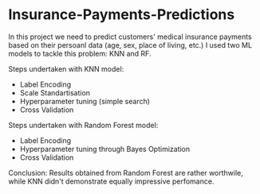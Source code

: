 # Insurance-Payments-Predictions
In this project we need to predict customers' medical insurance payments based on their persoanl data (age, sex, place of living, etc.) I used two ML models to tackle this problem: KNN and RF.

Steps undertaken with KNN model:
* Label Encoding
* Scale Standartisation
* Hyperparameter tuning (simple search)
* Cross Validation

Steps undertaken with Random Forest model:
* Label Encoding
* Hyperparameter tuning through Bayes Optimization
* Cross Validation

Conclusion: Results obtained from Random Forest are rather worthwile, while KNN didn't demonstrate equally impressive perfomance.
